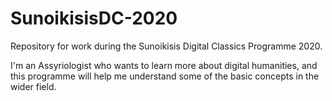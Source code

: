 # SunoikisisDC-2020
Repository for work during the Sunoikisis Digital Classics Programme 2020.

I'm an Assyriologist who wants to learn more about digital humanities, and this programme will help me understand some of the basic concepts in the wider field.
